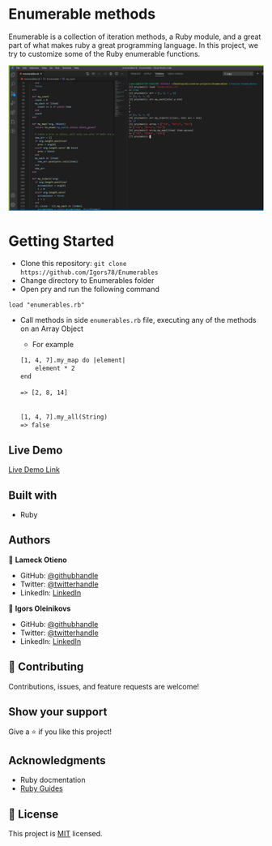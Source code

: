 # Enumerable methods

Enumerable is a collection of iteration methods, a Ruby module, and a great part of what makes ruby a great programming language. In this project, we try to customize some of the Ruby enumerable functions.

![screenshot](./img/screenshot.png)

# Getting Started

- Clone this repository: ```git clone https://github.com/Igors78/Enumerables```
- Change directory to Enumerables folder
- Open pry and run the following command

```
load "enumerables.rb"
```

- Call methods in side ```enumerables.rb``` file, executing any of the methods on an Array Object

    - For example

    ```
    [1, 4, 7].my_map do |element|
        element * 2
    end

    => [2, 8, 14]


    [1, 4, 7].my_all(String)
    => false
    ```

## Live Demo

[Live Demo Link](https://repl.it/@Igors78/Enumerables#enumerables.rb)

## Built with

- Ruby

## Authors

👤 **Lameck Otieno**
- GitHub: [@githubhandle](https://github.com/Lameck1)
- Twitter: [@twitterhandle](https://twitter.com/lameck721)
- LinkedIn: [LinkedIn](https://www.linkedin.com/in/lameck-odhiambo-642b7077/)

👤 **Igors Oleinikovs**
- GitHub: [@githubhandle](https://github.com/Igors78)
- Twitter: [@twitterhandle](https://twitter.com/oleinikovs)
- LinkedIn: [LinkedIn](https://www.linkedin.com/in/igors-oleinikovs-17a10958/)


## 🤝 Contributing

Contributions, issues, and feature requests are welcome!

## Show your support

Give a ⭐️ if you like this project!

## Acknowledgments

- Ruby docmentation
- [Ruby Guides](https://www.rubyguides.com/)

## 📝 License

This project is [MIT](./LICENSE) licensed.




